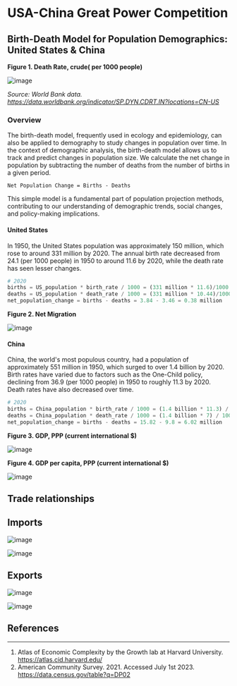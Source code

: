 # USA-China Great Power Competition

## Birth-Death Model for Population Demographics: United States & China

**Figure 1. Death Rate, crude( per 1000 people)**

![image](https://github.com/LNshuti/USA-Competitive-Advantage/assets/13305262/423d7fed-3e24-470b-94a3-26b34822b595)

*Source: World Bank data. https://data.worldbank.org/indicator/SP.DYN.CDRT.IN?locations=CN-US*

### Overview

The birth-death model, frequently used in ecology and epidemiology, can also be applied to demography to study changes in population over time. In the context of demographic analysis, the birth-death model allows us to track and predict changes in population size. We calculate the net change in population by subtracting the number of deaths from the number of births in a given period.

```
Net Population Change = Births - Deaths
```

This simple model is a fundamental part of population projection methods, contributing to our understanding of demographic trends, social changes, and policy-making implications.

#### United States

In 1950, the United States population was approximately 150 million, which rose to around 331 million by 2020. The annual birth rate decreased from 24.1 (per 1000 people) in 1950 to around 11.6 by 2020, while the death rate has seen lesser changes.

```python
# 2020
births = US_population * birth_rate / 1000 = (331 million * 11.6)/1000 = 3.84 million
deaths = US_population * death_rate / 1000 = (331 million * 10.44)/1000 =  3.46 million
net_population_change = births - deaths = 3.84 - 3.46 = 0.38 million
```

**Figure 2. Net Migration**

![image](https://github.com/LNshuti/USA-Competitive-Advantage/assets/13305262/06c4aa5e-faa7-469b-a23d-c8c71580409c)


#### China

China, the world's most populous country, had a population of approximately 551 million in 1950, which surged to over 1.4 billion by 2020. Birth rates have varied due to factors such as the One-Child policy, declining from 36.9 (per 1000 people) in 1950 to roughly 11.3 by 2020. Death rates have also decreased over time.

```python
# 2020
births = China_population * birth_rate / 1000 = (1.4 billion * 11.3) / 1000 = 15.82 million
deaths = China_population * death_rate / 1000 = (1.4 billion * 7) / 1000 = 9.8 million
net_population_change = births - deaths = 15.82 - 9.8 = 6.02 million
```

**Figure 3. GDP, PPP (current international $)**

![image](https://github.com/LNshuti/USA-Competitive-Advantage/assets/13305262/dfe5d8c3-5b96-47dd-959a-6fe971ee8cc2)


**Figure 4. GDP per capita, PPP (current international $)**

![image](https://github.com/LNshuti/USA-Competitive-Advantage/assets/13305262/c4848faa-69dc-4d6e-9a7a-41328e9aa5d6)

**Trade relationships**
----------------------

**Imports**
-----------

![image](https://user-images.githubusercontent.com/13305262/231326784-68aa4684-0841-43e4-a0ae-49e485eff4c9.png)


![image](https://user-images.githubusercontent.com/13305262/231327133-402ab1f8-7bf7-4aa5-9642-2944e22aad09.png)

**Exports**
-----------

![image](https://user-images.githubusercontent.com/13305262/231329056-a465b243-d92c-473f-a877-d3b02bb3652a.png)

![image](https://user-images.githubusercontent.com/13305262/231329260-877b3c33-93d5-4035-bd70-be99c07bbc80.png)

## References
-------------
1. Atlas of Economic Complexity by the Growth lab at Harvard University. https://atlas.cid.harvard.edu/
2. American Community Survey. 2021. Accessed July 1st 2023. https://data.census.gov/table?q=DP02
